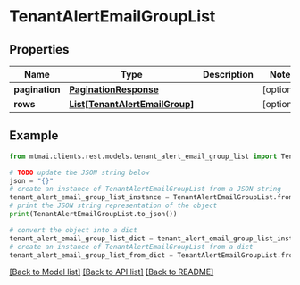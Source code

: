 # TenantAlertEmailGroupList


## Properties

Name | Type | Description | Notes
------------ | ------------- | ------------- | -------------
**pagination** | [**PaginationResponse**](PaginationResponse.md) |  | [optional] 
**rows** | [**List[TenantAlertEmailGroup]**](TenantAlertEmailGroup.md) |  | [optional] 

## Example

```python
from mtmai.clients.rest.models.tenant_alert_email_group_list import TenantAlertEmailGroupList

# TODO update the JSON string below
json = "{}"
# create an instance of TenantAlertEmailGroupList from a JSON string
tenant_alert_email_group_list_instance = TenantAlertEmailGroupList.from_json(json)
# print the JSON string representation of the object
print(TenantAlertEmailGroupList.to_json())

# convert the object into a dict
tenant_alert_email_group_list_dict = tenant_alert_email_group_list_instance.to_dict()
# create an instance of TenantAlertEmailGroupList from a dict
tenant_alert_email_group_list_from_dict = TenantAlertEmailGroupList.from_dict(tenant_alert_email_group_list_dict)
```
[[Back to Model list]](../README.md#documentation-for-models) [[Back to API list]](../README.md#documentation-for-api-endpoints) [[Back to README]](../README.md)


